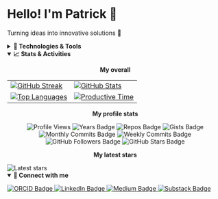# Hello! I'm Patrick 👋

Turning ideas into innovative solutions 🔬

<details>
  <summary><strong>🔧 Technologies & Tools</strong></summary>

  <p>
    <strong>Programming Languages:</strong><br>
    <img src="https://img.shields.io/badge/Ruby-CC342D?style=flat&logo=ruby&logoColor=white" alt="Ruby"/>
    <img src="https://img.shields.io/badge/Elixir-4B275F?style=flat&logo=elixir&logoColor=white" alt="Elixir"/>
    <img src="https://img.shields.io/badge/JavaScript-F7DF1E?style=flat&logo=javascript&logoColor=black" alt="JavaScript"/>
    <img src="https://img.shields.io/badge/PHP-777BB4?style=flat&logo=php&logoColor=white" alt="PHP"/>
    <img src="https://img.shields.io/badge/HTML5-E34F26?style=flat&logo=html5&logoColor=white" alt="HTML5"/>
    <img src="https://img.shields.io/badge/CSS3-1572B6?style=flat&logo=css3&logoColor=white" alt="CSS3"/>
    <img src="https://img.shields.io/badge/Bash-4EAA25?style=flat&logo=gnu-bash&logoColor=white" alt="Bash"/>
    <img src="https://custom-icon-badges.demolab.com/badge/SQL-025E8C.svg?logo=database&logoColor=white" alt="SQL"/>
    <br>
    <strong>Frameworks & Libraries:</strong><br>
    <img src="https://img.shields.io/badge/Ruby_on_Rails-CC0000?style=flat&logo=ruby-on-rails&logoColor=white" alt="Ruby on Rails"/>
    <img src="https://img.shields.io/badge/Laravel-FF2D20?style=flat&logo=laravel&logoColor=white" alt="Laravel"/>
    <img src="https://img.shields.io/badge/Node.js-339933?style=flat&logo=nodedotjs&logoColor=white" alt="Node.js"/>
    <img src="https://img.shields.io/badge/React-20232A?style=flat&logo=react&logoColor=61DAFB" alt="React"/>
    <img src="https://img.shields.io/badge/Bootstrap-563D7C?style=flat&logo=bootstrap&logoColor=white" alt="Bootstrap"/>
    <img src="https://img.shields.io/badge/GraphQL-E10098?style=flat&logo=graphql&logoColor=white" alt="GraphQL"/>
    <img src="https://img.shields.io/badge/WordPress-21759B?style=flat&logo=wordpress&logoColor=white" alt="WordPress"/>
    <br>
    <strong>Databases:</strong><br>
    <img src="https://img.shields.io/badge/PostgreSQL-336791?style=flat&logo=postgresql&logoColor=white" alt="PostgreSQL"/>
    <img src="https://img.shields.io/badge/MySQL-4479A1?style=flat&logo=mysql&logoColor=white" alt="MySQL"/>
    <img src="https://img.shields.io/badge/MongoDB-47A248?style=flat&logo=mongodb&logoColor=white" alt="MongoDB"/>
    <br>
    <strong>Cloud & Infrastructure:</strong><br>
    <img src="https://img.shields.io/badge/Amazon_AWS-FF9900?style=flat&logo=amazonwebservices&logoColor=white" alt="AWS"/>
    <img src="https://img.shields.io/badge/Google_Cloud-4285F4?style=flat&logo=google-cloud&logoColor=white" alt="Google Cloud"/>
    <img src="https://img.shields.io/badge/Cloudflare-F38020?style=flat&logo=cloudflare&logoColor=white" alt="Cloudflare"/>
    <img src="https://img.shields.io/badge/Docker-2496ED?style=flat&logo=docker&logoColor=white" alt="Docker"/>
    <img src="https://img.shields.io/badge/Kubernetes-326CE5?style=flat&logo=kubernetes&logoColor=white" alt="Kubernetes"/>
    <img src="https://img.shields.io/badge/Terraform-623CE4?style=flat&logo=terraform&logoColor=white" alt="Terraform"/>
    <img src="https://img.shields.io/badge/Helm-0F1689?style=flat&logo=helm&logoColor=white" alt="Helm"/>
    <img src="https://img.shields.io/badge/Nginx-009639?style=flat&logo=nginx&logoColor=white" alt="Nginx"/>
    <img src="https://img.shields.io/badge/ngrok-1F1E37?style=flat&logo=ngrok&logoColor=white" alt="ngrok"/>
    <br>
    <strong>Development Tools:</strong><br>
    <img src="https://img.shields.io/badge/Visual_Studio_Code-007ACC?style=flat&logo=visual-studio-code&logoColor=white" alt="VS Code"/>
    <img src="https://img.shields.io/badge/Cursor-000000?style=flat&logo=cursor&logoColor=white" alt="Cursor"/>
    <img src="https://img.shields.io/badge/Git-F05032?style=flat&logo=git&logoColor=white" alt="Git"/>
    <img src="https://img.shields.io/badge/GitHub-181717?style=flat&logo=github&logoColor=white" alt="GitHub"/>
    <img src="https://img.shields.io/badge/GitLab-FC6D26?style=flat&logo=gitlab&logoColor=white" alt="GitLab"/>
    <img src="https://img.shields.io/badge/Postman-FF6C37?style=flat&logo=postman&logoColor=white" alt="Postman"/>
    <img src="https://img.shields.io/badge/DBeaver-372923?style=flat&logo=dbeaver&logoColor=white" alt="DBeaver"/>
    <img src="https://img.shields.io/badge/Tabby_Terminal-000000?style=flat&logo=terminal&logoColor=white" alt="Tabby Terminal"/>
    <img src="https://img.shields.io/badge/Figma-F24E1E?style=flat&logo=figma&logoColor=white" alt="Figma"/>
    <br>
    <strong>CI/CD & Automation:</strong><br>
    <img src="https://img.shields.io/badge/GitHub_Actions-2088FF?style=flat&logo=github-actions&logoColor=white" alt="GitHub Actions"/>
    <img src="https://img.shields.io/badge/Jenkins-D24939?style=flat&logo=jenkins&logoColor=white" alt="Jenkins"/>
    <br>
    <strong>Browsers:</strong><br>
    <img src="https://img.shields.io/badge/Safari-000000?style=flat&logo=safari&logoColor=white" alt="Safari"/>
    <img src="https://img.shields.io/badge/Arc-FCBFBD?style=flat&logo=arc&logoColor=white" alt="Arc"/>
    <img src="https://img.shields.io/badge/Chrome-4285F4?style=flat&logo=googlechrome&logoColor=white" alt="Chrome"/>
    <img src="https://img.shields.io/badge/Firefox-FF7139?style=flat&logo=firefox&logoColor=white" alt="Firefox"/>
    <br>
    <strong>AI & Productivity:</strong><br>
    <img src="https://img.shields.io/badge/ChatGPT-10a37f?style=flat&logo=openai&logoColor=white" alt="ChatGPT"/>
    <img src="https://img.shields.io/badge/Claude-000000?style=flat&logo=anthropic&logoColor=white" alt="Claude"/>
    <img src="https://img.shields.io/badge/GitHub_Copilot-000000?style=flat&logo=githubcopilot&logoColor=white" alt="GitHub Copilot"/>
    <br>
    <strong>Communication & Collaboration:</strong><br>
    <img src="https://img.shields.io/badge/Microsoft_Teams-6264A7?style=flat&logo=microsoft-teams&logoColor=white" alt="Microsoft Teams"/>
    <img src="https://img.shields.io/badge/Slack-4A154B?style=flat&logo=slack&logoColor=white" alt="Slack"/>
    <img src="https://img.shields.io/badge/Jira-0052CC?style=flat&logo=jira&logoColor=white" alt="Jira"/>
    <img src="https://img.shields.io/badge/Confluence-172B4D?style=flat&logo=confluence&logoColor=white" alt="Confluence"/>
    <img src="https://img.shields.io/badge/Trello-0052CC?style=flat&logo=trello&logoColor=white" alt="Trello"/>
    <img src="https://img.shields.io/badge/Notion-000000?style=flat&logo=notion&logoColor=white" alt="Notion"/>
    <br>
    <strong>Operating Systems:</strong><br>
    <img src="https://img.shields.io/badge/Linux-FCC624?style=flat&logo=linux&logoColor=black" alt="Linux"/>
    <img src="https://img.shields.io/badge/macOS-000000?style=flat&logo=apple&logoColor=white" alt="macOS"/>
  </p>
</details>

<details open>
  <summary><strong>📈 Stats & Activities</strong></summary>
  <p align="center">
    <b>My overall</b>
  </p>
  <table align="center">
    <tr>
      <td>
        <a href="https://git.io/streak-stats">
          <img src="https://github-readme-streak-stats.herokuapp.com/?user=patrick204nqh&theme=react" alt="GitHub Streak"/>
        </a>
      </td>
      <td>
        <a href="https://github.com/anuraghazra/github-readme-stats">
          <img src="https://github-readme-stats.vercel.app/api?username=patrick204nqh&custom_title=Huy's%20GitHub%20statistics&show_icons=true&theme=react&rank_icon=percentile&include_all_commits=true" alt="GitHub Stats"/>
        </a>
      </td>
    </tr>
    <tr>
      <td>
        <a href="https://github.com/anuraghazra/github-readme-stats">
          <img src="https://github-readme-stats.vercel.app/api/top-langs/?username=patrick204nqh&show_icons=true&count_private=true&theme=react&layout=donut" alt="Top Languages"/>
        </a>
      </td>
      <td>
        <a href="https://github.com/vn7n24fzkq/github-profile-summary-cards">
          <img src="https://github-profile-summary-cards.vercel.app/api/cards/productive-time?username=patrick204nqh&theme=github_dark" alt="Productive Time" />
        </a>
      </td>
    </tr>
  </table>
  <p align="center">
    <b>My profile stats</b>
  </p>
  <p align="center">
    <img src="https://komarev.com/ghpvc/?username=patrick204nqh&color=blue&style=flat" alt="Profile Views"/>
    <img src="https://badges.pufler.dev/years/patrick204nqh?style=flat&color=blue" alt="Years Badge"/>
    <img src="https://badges.pufler.dev/repos/patrick204nqh?style=flat&color=blue" alt="Repos Badge"/>
    <img src="https://badges.pufler.dev/gists/patrick204nqh?style=flat&color=blue" alt="Gists Badge"/>
    <img src="https://badges.pufler.dev/commits/monthly/patrick204nqh?style=flat&color=blue" alt="Monthly Commits Badge"/>
    <img src="https://badges.pufler.dev/commits/weekly/patrick204nqh?style=flat&color=blue" alt="Weekly Commits Badge"/>
    <img src="https://img.shields.io/github/followers/patrick204nqh?label=Follow&style=social" alt="GitHub Followers Badge"/>
    <img src="https://img.shields.io/github/stars/patrick204nqh?affiliations=OWNER%2CCOLLABORATOR&style=social" alt="GitHub Stars Badge"/>
  </p>
  <p align="center">
    <b>My latest stars</b>
  </p>
  <img src="https://badges.pufler.dev/last-stars/patrick204nqh/?count=6&padding=0&perRow=3&a=1" alt="Latest stars"/>
</details>

<details open>
  <summary><strong>🔗 Connect with me</strong></summary>
  <p align="left">
    <a href="https://orcid.org/0009-0001-4713-0625">
      <img src="https://img.shields.io/badge/-0009--0001--4713--0625-A6CE39?style=flat&logo=orcid&logoColor=white" alt="ORCID Badge"/>
    </a>
    <a href="https://www.linkedin.com/in/patrick204nqh/">
      <img src="https://img.shields.io/badge/-in/patrick204qnh-0A66C2?style=flat&logo=Linkedin&logoColor=white" alt="LinkedIn Badge"/>
    </a>
    <a href="https://patrick204nqh.medium.com">
      <img src="https://img.shields.io/badge/-patrick204nqh.medium.com-black?style=flat&logo=medium&logoColor=white" alt="Medium Badge"/>
    </a>
    <a href="https://patrick204nqh.substack.com">
      <img src="https://img.shields.io/badge/-patrick204nqh.substack.com-%23FF6719.svg?&style=flat&logo=substack&logoColor=white" alt="Substack Badge"/>
    </a>
  </p>
</details>
